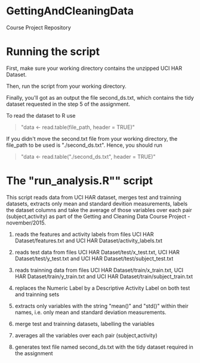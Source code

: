 # GettingAndCleaningData
Course Project Repository 

# Running the script
First, make sure your working directory contains the unzipped UCI HAR Dataset.

Then, run the script from your working directory.

Finally, you'll got as an output the file second_ds.txt, which contains the tidy 
dataset requested in the step 5 of the assignment.

To read the dataset to R use 

>"data <- read.table(file_path, header = TRUE)"

If you didn't move the second.txt file from your working directory, the file_path
to be used is "./second_ds.txt". Hence, you should run

>"data <- read.table("./second_ds.txt", header = TRUE)"

# The "run_analysis.R"" script
This script reads data from UCI HAR dataset, merges test and trainning datasets,
extracts only mean and standard devition measurements, labels the dataset 
columns and take the average of those variables over each pair (subject,activity)
as part of the Getting and Cleaning Data Course Project - november/2015.

1) reads the features and activity labels from files 
UCI HAR Dataset/features.txt and UCI HAR Dataset/activity_labels.txt

2) reads test data from files UCI HAR Dataset/test/x_test.txt,
UCI HAR Dataset/test/y_test.txt and UCI HAR Dataset/test/subject_test.txt

3) reads trainning data from files UCI HAR Dataset/train/x_train.txt,
UCI HAR Dataset/train/y_train.txt and UCI HAR Dataset/train/subject_train.txt

4) replaces the Numeric Label by a Descriptive Activity Label on both test
and trainning sets

5) extracts only variables with the string "mean()" and "std()" within their 
names, i.e. only mean and standard deviation measurements.

6) merge test and trainning datasets, labelling the variables

7) averages all the variables over each pair (subject,activity)

8) generates text file named second_ds.txt with the tidy dataset required in the
assignment







